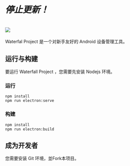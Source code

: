 # *停止更新！*
# ![](https://waterblock79.github.io/waterfall/assets/headPicture.png)

Waterfal Project 是一个对新手友好的 Android 设备管理工具。

## 运行与构建

要运行 Waterfall Project ，您需要先安装 Nodejs 环境。

### 运行

```
npm install
npm run electron:serve
```

### 构建

```
npm install
npm run electron:build
```

## 成为开发者

您需要安装 Git 环境，並Fork本项目。
